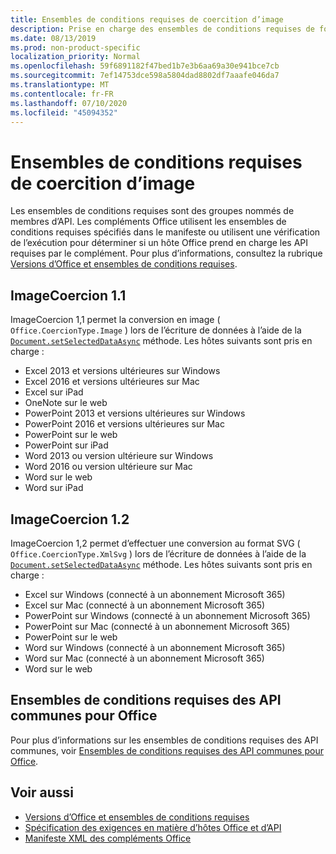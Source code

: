 ```yaml
---
title: Ensembles de conditions requises de coercition d’image
description: Prise en charge des ensembles de conditions requises de forçage d’image avec des compléments Office dans Excel, PowerPoint et Word.
ms.date: 08/13/2019
ms.prod: non-product-specific
localization_priority: Normal
ms.openlocfilehash: 59f6891182f47bed1b7e3b6aa69a30e941bce7cb
ms.sourcegitcommit: 7ef14753dce598a5804dad8802df7aaafe046da7
ms.translationtype: MT
ms.contentlocale: fr-FR
ms.lasthandoff: 07/10/2020
ms.locfileid: "45094352"
---
```

# <a name="image-coercion-requirement-sets"></a>Ensembles de conditions requises de coercition d’image

Les ensembles de conditions requises sont des groupes nommés de membres d’API. Les compléments Office utilisent les ensembles de conditions requises spécifiés dans le manifeste ou utilisent une vérification de l’exécution pour déterminer si un hôte Office prend en charge les API requises par le complément. Pour plus d’informations, consultez la rubrique [Versions d’Office et ensembles de conditions requises](../../develop/office-versions-and-requirement-sets.md).

## <a name="imagecoercion-11"></a>ImageCoercion 1.1

ImageCoercion 1,1 permet la conversion en image ( `Office.CoercionType.Image` ) lors de l’écriture de données à l’aide de la [`Document.setSelectedDataAsync`](/javascript/api/office/office.document#setselecteddataasync-data--options--callback-) méthode. Les hôtes suivants sont pris en charge :

- Excel 2013 et versions ultérieures sur Windows
- Excel 2016 et versions ultérieures sur Mac
- Excel sur iPad
- OneNote sur le web
- PowerPoint 2013 et versions ultérieures sur Windows
- PowerPoint 2016 et versions ultérieures sur Mac
- PowerPoint sur le web
- PowerPoint sur iPad
- Word 2013 ou version ultérieure sur Windows
- Word 2016 ou version ultérieure sur Mac
- Word sur le web
- Word sur iPad

## <a name="imagecoercion-12"></a>ImageCoercion 1.2

ImageCoercion 1,2 permet d’effectuer une conversion au format SVG ( `Office.CoercionType.XmlSvg` ) lors de l’écriture de données à l’aide de la [`Document.setSelectedDataAsync`](/javascript/api/office/office.document#setselecteddataasync-data--options--callback-) méthode. Les hôtes suivants sont pris en charge :

- Excel sur Windows (connecté à un abonnement Microsoft 365)
- Excel sur Mac (connecté à un abonnement Microsoft 365)
- PowerPoint sur Windows (connecté à un abonnement Microsoft 365)
- PowerPoint sur Mac (connecté à un abonnement Microsoft 365)
- PowerPoint sur le web
- Word sur Windows (connecté à un abonnement Microsoft 365)
- Word sur Mac (connecté à un abonnement Microsoft 365)
- Word sur le web

## <a name="office-common-api-requirement-sets"></a>Ensembles de conditions requises des API communes pour Office

Pour plus d’informations sur les ensembles de conditions requises des API communes, voir [Ensembles de conditions requises des API communes pour Office](office-add-in-requirement-sets.md).

## <a name="see-also"></a>Voir aussi

- [Versions d’Office et ensembles de conditions requises](../../develop/office-versions-and-requirement-sets.md)
- [Spécification des exigences en matière d’hôtes Office et d’API](../../develop/specify-office-hosts-and-api-requirements.md)
- [Manifeste XML des compléments Office](../../develop/add-in-manifests.md)

